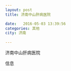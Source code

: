 ```yaml
--- 
layout: post 
title: 济南中山肝病医院

date:   2016-05-03 13:39:56 
categories: 其他  
city: 济南
  
--- 
```

   
济南中山肝病医院

信息

